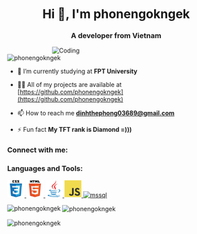 
<h1 align="center">Hi 👋, I'm phonengokngek</h1>
<h3 align="center">A developer from Vietnam</h3>
<img align="right" alt="Coding" width="400" src="https://gifdb.com/images/high/blue-typing-cat-working-mode-gzp9vt97s4mcvy26.gif">

<p align="left"> <img src="https://komarev.com/ghpvc/?username=phonengokngek&label=Profile%20views&color=0e75b6&style=flat" alt="phonengokngek" /> </p>

- 🔭 I’m currently studying at **FPT University**

- 👨‍💻 All of my projects are available at [https://github.com/phonengokngek](https://github.com/phonengokngek)

- 📫 How to reach me **dinhthephong03689@gmail.com**

- ⚡ Fun fact **My TFT rank is Diamond =)))**

<h3 align="left">Connect with me:</h3>
<p align="left">
</p>

<h3 align="left">Languages and Tools:</h3>
<p align="left"> <a href="https://www.w3schools.com/css/" target="_blank" rel="noreferrer"> <img src="https://raw.githubusercontent.com/devicons/devicon/master/icons/css3/css3-original-wordmark.svg" alt="css3" width="40" height="40"/> </a> <a href="https://www.w3.org/html/" target="_blank" rel="noreferrer"> <img src="https://raw.githubusercontent.com/devicons/devicon/master/icons/html5/html5-original-wordmark.svg" alt="html5" width="40" height="40"/> </a> <a href="https://www.java.com" target="_blank" rel="noreferrer"> <img src="https://raw.githubusercontent.com/devicons/devicon/master/icons/java/java-original.svg" alt="java" width="40" height="40"/> </a> <a href="https://developer.mozilla.org/en-US/docs/Web/JavaScript" target="_blank" rel="noreferrer"> <img src="https://raw.githubusercontent.com/devicons/devicon/master/icons/javascript/javascript-original.svg" alt="javascript" width="40" height="40"/> </a> <a href="https://www.microsoft.com/en-us/sql-server" target="_blank" rel="noreferrer"> <img src="https://www.svgrepo.com/show/303229/microsoft-sql-server-logo.svg" alt="mssql" width="40" height="40"/> </a> </p>

<p><img align="left" src="https://github-readme-stats.vercel.app/api/top-langs?username=phonengokngek&show_icons=true&locale=en&layout=compact" alt="phonengokngek" /></p>

<p>&nbsp;<img align="center" src="https://github-readme-stats.vercel.app/api?username=phonengokngek&show_icons=true&locale=en" alt="phonengokngek" /></p>

<p><img align="center" src="https://github-readme-streak-stats.herokuapp.com/?user=phonengokngek&" alt="phonengokngek" /></p>

